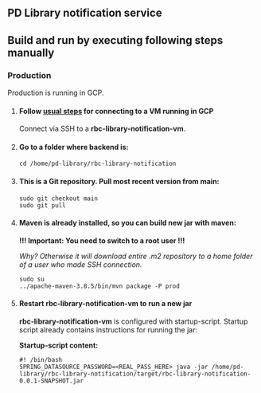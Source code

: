 ## PD Library notification service

## Build and run by executing following steps manually

### Production

Production is running in GCP.

1. #### Follow [usual steps](https://cloud.google.com/compute/docs/instances/connecting-to-instance) for connecting to a VM running in GCP
   Connect via SSH to a **rbc-library-notification-vm**.
2. #### Go to a folder where backend is:
   ```
   cd /home/pd-library/rbc-library-notification
   ```
3. #### This is a Git repository. Pull most recent version from main:
   ```
   sudo git checkout main
   sudo git pull
   ```
4. #### Maven is already installed, so you can build new jar with maven:

   **!!! Important: You need to switch to a root user !!!**

   _Why? Otherwise it will download entire .m2 repository to a home folder of a user who made SSH connection._

   ```
   sudo su
   ../apache-maven-3.8.5/bin/mvn package -P prod
   ```

5. #### Restart rbc-library-notification-vm to run a new jar

   **rbc-library-notification-vm** is configured with startup-script. Startup script already contains instructions for running the jar:

   **Startup-script content:**

   ```
   #! /bin/bash
   SPRING_DATASOURCE_PASSWORD=<REAL_PASS_HERE> java -jar /home/pd-library/rbc-library-notification/target/rbc-library-notification-0.0.1-SNAPSHOT.jar
   ```
